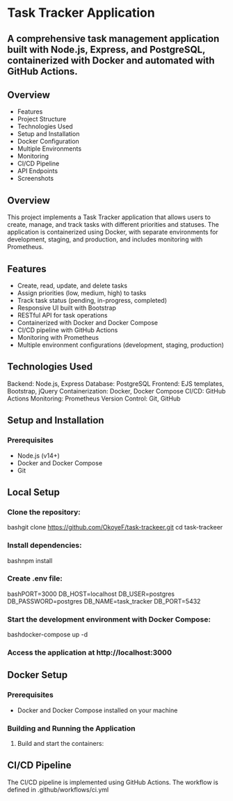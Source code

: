 # Task Tracker Application

## A comprehensive task management application built with Node.js, Express, and PostgreSQL, containerized with Docker and automated with GitHub Actions.

## Overview
- Features
- Project Structure
- Technologies Used
- Setup and Installation
- Docker Configuration
- Multiple Environments
- Monitoring
- CI/CD Pipeline
- API Endpoints
- Screenshots
  
## Overview

This project implements a Task Tracker application that allows users to create, manage, and track tasks with different priorities and statuses. The application is containerized using Docker, with separate environments for development, staging, and production, and includes monitoring with Prometheus.

## Features

- Create, read, update, and delete tasks
- Assign priorities (low, medium, high) to tasks
- Track task status (pending, in-progress, completed)
- Responsive UI built with Bootstrap
- RESTful API for task operations
- Containerized with Docker and Docker Compose
- CI/CD pipeline with GitHub Actions
- Monitoring with Prometheus
- Multiple environment configurations (development, staging, production)
  
## Technologies Used

Backend: Node.js, Express
Database: PostgreSQL
Frontend: EJS templates, Bootstrap, jQuery
Containerization: Docker, Docker Compose
CI/CD: GitHub Actions
Monitoring: Prometheus
Version Control: Git, GitHub

## Setup and Installation
### Prerequisites

- Node.js (v14+)
- Docker and Docker Compose
- Git

## Local Setup

### Clone the repository:
bashgit clone https://github.com/OkoyeF/task-trackeer.git
cd task-trackeer

### Install dependencies:
bashnpm install

### Create .env file:
bashPORT=3000
DB_HOST=localhost
DB_USER=postgres
DB_PASSWORD=postgres
DB_NAME=task_tracker
DB_PORT=5432

### Start the development environment with Docker Compose:
bashdocker-compose up -d

### Access the application at http://localhost:3000


## Docker Setup

### Prerequisites
- Docker and Docker Compose installed on your machine

### Building and Running the Application
1. Build and start the containers:
   
## CI/CD Pipeline

The CI/CD pipeline is implemented using GitHub Actions. The workflow is defined in .github/workflows/ci.yml